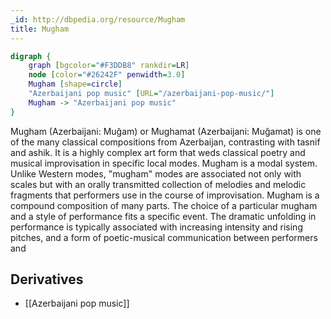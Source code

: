 ```yaml
---
_id: http://dbpedia.org/resource/Mugham
title: Mugham
---
```


```dot
digraph {
	graph [bgcolor="#F3DDB8" rankdir=LR]
	node [color="#26242F" penwidth=3.0]
	Mugham [shape=circle]
	"Azerbaijani pop music" [URL="/azerbaijani-pop-music/"]
	Mugham -> "Azerbaijani pop music"
}
```

Mugham (Azerbaijani: Muğam) or Mughamat (Azerbaijani: Muğamat) is one of the many classical compositions from Azerbaijan, contrasting with tasnif and ashik. It is a highly complex art form that weds classical poetry and musical improvisation in specific local modes. Mugham is a modal system. Unlike Western modes, "mugham" modes are associated not only with scales but with an orally transmitted collection of melodies and melodic fragments that performers use in the course of improvisation. Mugham is a compound composition of many parts. The choice of a particular mugham and a style of performance fits a specific event. The dramatic unfolding in performance is typically associated with increasing intensity and rising pitches, and a form of poetic-musical communication between performers and

## Derivatives

- [[Azerbaijani pop music]]
